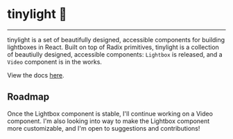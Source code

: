 # tinylight 🎉

---

tinylight is a set of beautifully designed, accessible components for building lightboxes in React. Built on top of Radix primitives, tinylight is a collection of beautiully designed, accessible components: `Lightbox` is released, and a `Video` component is in the works.

View the docs [here](https://tinylight.jessewinton.works).


## Roadmap

Once the Lightbox component is stable, I'll continue working on a Video component. I'm also looking into way to make the Lightbox component more customizable, and I'm open to suggestions and contributions!